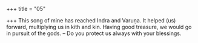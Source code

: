 +++
title = "05"

+++
This song of mine has reached Indra and Varuṇa. It helped (us) forward,  multiplying us in kith and kin.
Having good treasure, we would go in pursuit of the gods. – Do you  protect us always with your blessings.